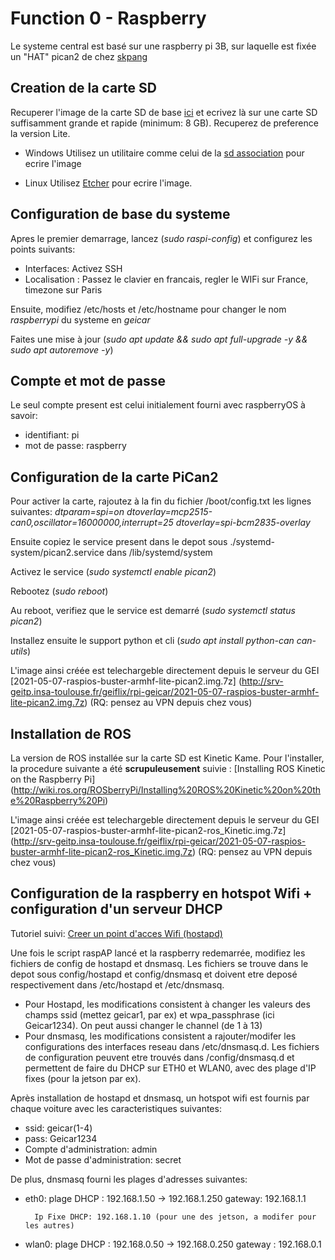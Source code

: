 # Function 0 - Raspberry

Le systeme central est basé sur une raspberry pi 3B, sur laquelle est fixée un "HAT" pican2 de chez [skpang](https://www.skpang.co.uk/collections/hats/products/pican2-can-bus-board-for-raspberry-pi-2-3)

## Creation de la carte SD

Recuperer l'image de la carte SD de base [ici](https://www.raspberrypi.org/software/operating-systems/) et ecrivez là sur une carte SD suffisamment grande et rapide (minimum: 8 GB). Recuperez de preference la version Lite.

- Windows
Utilisez un utilitaire comme celui de la [sd association](https://www.sdcard.org/downloads/formatter_4/eula_windows/) pour ecrire l'image

- Linux
Utilisez [Etcher](https://www.balena.io/etcher) pour ecrire l'image.

## Configuration de base du systeme

Apres le premier demarrage, lancez (*sudo raspi-config*) et configurez les points suivants:

- Interfaces: Activez SSH
- Localisation : Passez le clavier en francais, regler le WIFi sur France, timezone sur Paris

Ensuite, modifiez /etc/hosts et /etc/hostname pour changer le nom *raspberrypi* du systeme en *geicar*

Faites une mise à jour (*sudo apt update && sudo apt full-upgrade -y && sudo apt autoremove -y*)

## Compte et mot de passe

Le seul compte present est celui initialement fourni avec raspberryOS à savoir:
- identifiant: pi
- mot de passe: raspberry

## Configuration de la carte PiCan2

Pour activer la carte, rajoutez à la fin du fichier /boot/config.txt les lignes suivantes:
*dtparam=spi=on*
*dtoverlay=mcp2515-can0,oscillator=16000000,interrupt=25*
*dtoverlay=spi-bcm2835-overlay*

Ensuite copiez le service present dans le depot sous ./systemd-system/pican2.service dans /lib/systemd/system

Activez le service (*sudo systemctl enable pican2*)

Rebootez (*sudo reboot*)

Au reboot, verifiez que le service est demarré (*sudo systemctl status pican2*)

Installez ensuite le support python et cli (*sudo apt install python-can can-utils*)

L'image ainsi créée est telechargeble directement depuis le serveur du GEI [2021-05-07-raspios-buster-armhf-lite-pican2.img.7z] (http://srv-geitp.insa-toulouse.fr/geiflix/rpi-geicar/2021-05-07-raspios-buster-armhf-lite-pican2.img.7z) (RQ: pensez au VPN depuis chez vous)

## Installation de ROS

La version de ROS installée sur la carte SD est Kinetic Kame. Pour l'installer, la procedure suivante a été **scrupuleusement** suivie : [Installing ROS Kinetic on the Raspberry Pi] (http://wiki.ros.org/ROSberryPi/Installing%20ROS%20Kinetic%20on%20the%20Raspberry%20Pi)

L'image ainsi créée est telechargeble directement depuis le serveur du GEI [2021-05-07-raspios-buster-armhf-lite-pican2-ros_Kinetic.img.7z] (http://srv-geitp.insa-toulouse.fr/geiflix/rpi-geicar/2021-05-07-raspios-buster-armhf-lite-pican2-ros_Kinetic.img.7z) (RQ: pensez au VPN depuis chez vous)

## Configuration de la raspberry en hotspot Wifi + configuration d'un serveur DHCP

Tutoriel suivi: [Creer un point d'acces Wifi (hostapd)](https://www.framboise314.fr/raspap-creez-votre-hotspot-wifi-avec-un-raspberry-pi-de-facon-express/)

Une fois le script raspAP lancé et la raspberry redemarrée, modifiez les fichiers de config de hostapd et dnsmasq. Les fichiers  se trouve dans le depot sous config/hostapd et config/dnsmasq et doivent etre deposé respectivement dans /etc/hostapd et /etc/dnsmasq.

- Pour Hostapd, les modifications consistent à changer les valeurs des champs ssid (mettez geicar1, par ex) et wpa_passphrase (ici Geicar1234). On peut aussi changer le channel (de 1 à 13)
- Pour dnsmasq, les modifications consistent a rajouter/modifer les configurations des interfaces reseau dans /etc/dnsmasq.d. Les fichiers de configuration peuvent etre trouvés dans /config/dnsmasq.d et permettent de faire du DHCP sur ETH0 et WLAN0, avec des plage d'IP fixes (pour la jetson par ex).

Après installation de hostapd et dnsmasq, un hotspot wifi est fournis par chaque voiture avec les caracteristiques suivantes:

- ssid: geicar(1-4)
- pass: Geicar1234
- Compte d'administration: admin
- Mot de passe d'administration: secret

De plus, dnsmasq fourni les plages d'adresses suivantes:

- eth0: plage DHCP : 192.168.1.50 -> 192.168.1.250
        gateway: 192.168.1.1

        Ip Fixe DHCP: 192.168.1.10 (pour une des jetson, a modifer pour les autres)

- wlan0: plage DHCP : 192.168.0.50 -> 192.168.0.250
         gateway : 192.168.0.1
